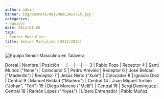 ```yaml
---
author: admin
banner: img/banners/A8jSMWdCUAIvT2X.jpg
categories:
- equipos
date: 2013-01-20
tags:
- Senior Masculino
title: Senior Masculino (2012/2013)
---
```


![Equipo Senior Masculino en Talavera](/img/banners/A8jSMWdCUAIvT2X.jpg)

Dorsal | Nombre | Posición
---|---|---|---
3 | Pablo Pozo | Receptor
4 | Santi Muñoz ("Nene") | Colocador
5 | Pedro Arévalo | Receptor
6 | José Beldad ("Maderillo") | Receptor
7 | Jesús Nieto ("Xule") | Colocador
8 | Ignacio Díez | Central
9 | Manuel Beldad ("Madero") | Central
14 | Juan Miguel Toribio ("Johan", "Tori")
15 | Diego Moreno ("Melli") | Central
16 | Sergi Domínguez | Central
18 | Ramón López ("Yoyes") | Líbero
Entrenador | Pablo Muñoz

